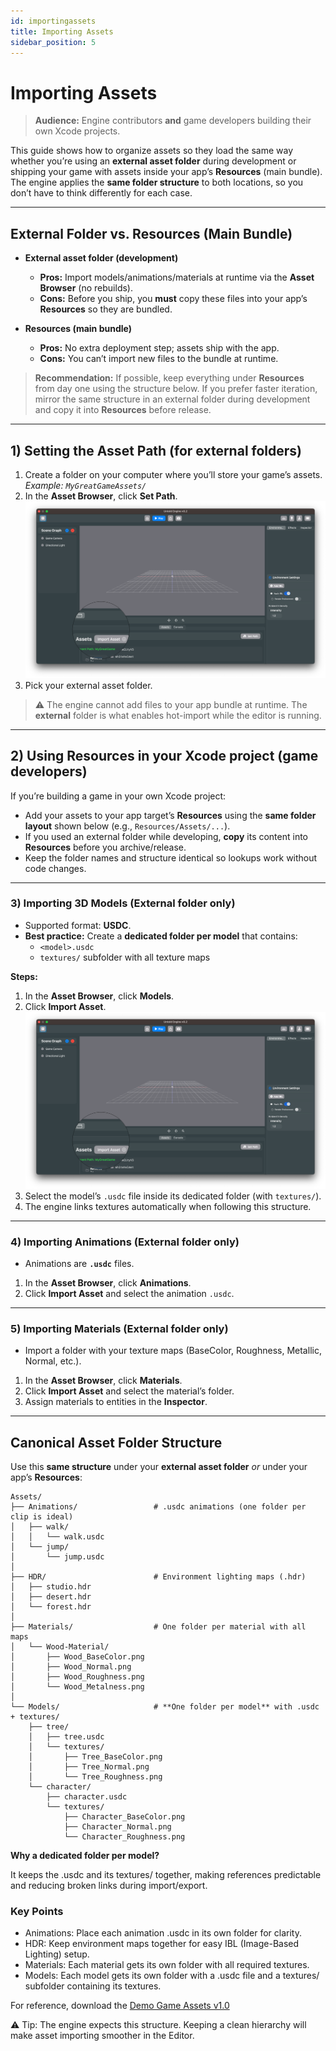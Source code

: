```yaml
---
id: importingassets
title: Importing Assets 
sidebar_position: 5
---
```


# Importing Assets

> **Audience:** Engine contributors **and** game developers building their own Xcode projects.

This guide shows how to organize assets so they load the same way whether you’re using an **external asset folder** during development or shipping your game with assets inside your app’s **Resources** (main bundle). The engine applies the **same folder structure** to both locations, so you don’t have to think differently for each case.

---

## External Folder vs. Resources (Main Bundle)

- **External asset folder (development)**
  - **Pros:** Import models/animations/materials at runtime via the **Asset Browser** (no rebuilds).
  - **Cons:** Before you ship, you **must** copy these files into your app’s **Resources** so they are bundled.

- **Resources (main bundle)**
  - **Pros:** No extra deployment step; assets ship with the app.
  - **Cons:** You can’t import new files to the bundle at runtime.

> **Recommendation:** If possible, keep everything under **Resources** from day one using the structure below. If you prefer faster iteration, mirror the same structure in an external folder during development and copy it into **Resources** before release.

---

## 1) Setting the Asset Path (for external folders)

1. Create a folder on your computer where you’ll store your game’s assets.  
   *Example: `MyGreatGameAssets/`*  
2. In the **Asset Browser**, click **Set Path**.  
   ![set-path-button](../images/setpathbutton.png)
3. Pick your external asset folder.

> ⚠️ The engine cannot add files to your app bundle at runtime. The **external** folder is what enables hot-import while the editor is running.

---

## 2) Using Resources in your Xcode project (game developers)

If you’re building a game in your own Xcode project:

- Add your assets to your app target’s **Resources** using the **same folder layout** shown below (e.g., `Resources/Assets/...`).
- If you used an external folder while developing, **copy** its content into **Resources** before you archive/release.
- Keep the folder names and structure identical so lookups work without code changes.

---

### 3) Importing 3D Models (External folder only)

- Supported format: **USDC**.
- **Best practice:** Create a **dedicated folder per model** that contains:
  - `<model>.usdc`
  - `textures/` subfolder with all texture maps

**Steps:**  
1. In the **Asset Browser**, click **Models**.  
2. Click **Import Asset**.  
   ![import-asset](../images/importassetbutton.png)
3. Select the model’s `.usdc` file inside its dedicated folder (with `textures/`).  
4. The engine links textures automatically when following this structure.

---

### 4) Importing Animations (External folder only)

- Animations are **`.usdc`** files.
1. In the **Asset Browser**, click **Animations**.  
2. Click **Import Asset** and select the animation `.usdc`.

---

### 5) Importing Materials (External folder only)

- Import a folder with your texture maps (BaseColor, Roughness, Metallic, Normal, etc.).
1. In the **Asset Browser**, click **Materials**.  
2. Click **Import Asset** and select the material’s folder.  
3. Assign materials to entities in the **Inspector**.

---

## Canonical Asset Folder Structure

Use this **same structure** under your **external asset folder** *or* under your app’s **Resources**:

```text
Assets/
├── Animations/                 # .usdc animations (one folder per clip is ideal)
│   ├── walk/
│   │   └── walk.usdc
│   └── jump/
│       └── jump.usdc
│
├── HDR/                        # Environment lighting maps (.hdr)
│   ├── studio.hdr
│   ├── desert.hdr
│   └── forest.hdr
│
├── Materials/                  # One folder per material with all maps
│   └── Wood-Material/
│       ├── Wood_BaseColor.png
│       ├── Wood_Normal.png
│       ├── Wood_Roughness.png
│       └── Wood_Metalness.png
│
└── Models/                     # **One folder per model** with .usdc + textures/
    ├── tree/
    │   ├── tree.usdc
    │   └── textures/
    │       ├── Tree_BaseColor.png
    │       ├── Tree_Normal.png
    │       └── Tree_Roughness.png
    └── character/
        ├── character.usdc
        └── textures/
            ├── Character_BaseColor.png
            ├── Character_Normal.png
            └── Character_Roughness.png
```

**Why a dedicated folder per model?**

It keeps the .usdc and its textures/ together, making references predictable and reducing broken links during import/export.

### Key Points

- Animations: Place each animation .usdc in its own folder for clarity.
- HDR: Keep environment maps together for easy IBL (Image-Based Lighting) setup.
- Materials: Each material gets its own folder with all required textures.
- Models: Each model gets its own folder with a .usdc file and a textures/ subfolder containing its textures.

For reference, download the [Demo Game Assets v1.0](https://github.com/untoldengine/UntoldEngine-Assets/releases/tag/v1)

⚠️ Tip: The engine expects this structure. Keeping a clean hierarchy will make asset importing smoother in the Editor.
